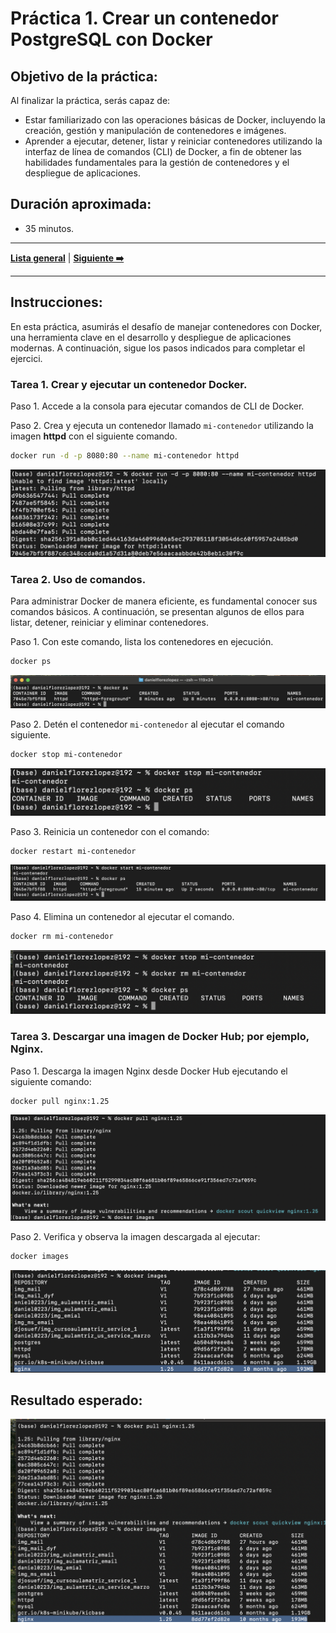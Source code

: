 # Práctica 1. Crear un contenedor PostgreSQL con Docker

## Objetivo de la práctica:

Al finalizar la práctica, serás capaz de:
- Estar familiarizado con las operaciones básicas de Docker, incluyendo la creación, gestión y manipulación de contenedores e imágenes.
- Aprender a ejecutar, detener, listar y reiniciar contenedores utilizando la interfaz de línea de comandos (CLI) de Docker, a fin de obtener las habilidades fundamentales para la gestión de contenedores y el despliegue de aplicaciones.

## Duración aproximada:
- 35 minutos.

---

**[Lista general](https://netec-mx.github.io/CUSTOM_NETEC_DOCK_KUB_Priv/)** | **[Siguiente ➡️](https://netec-mx.github.io/CUSTOM_NETEC_DOCK_KUB_Priv/Capitulo2/)**

---

## Instrucciones:

En esta práctica, asumirás el desafío de manejar contenedores con Docker, una herramienta clave en el desarrollo y despliegue de aplicaciones modernas. A continuación, sigue los pasos indicados para completar el ejercici.

### Tarea 1. Crear y ejecutar un contenedor Docker.

Paso 1. Accede a la consola para ejecutar comandos de CLI de Docker.

Paso 2. Crea y ejecuta un contenedor llamado `mi-contenedor` utilizando la imagen **httpd** con el siguiente comando. 

```bash 
docker run -d -p 8080:80 --name mi-contenedor httpd
```

![cap1_ejecucion_docker.png](../images/cap1_ejecucion_docker.png)

### Tarea 2. Uso de comandos. 

Para administrar Docker de manera eficiente, es fundamental conocer sus comandos básicos. A continuación, se presentan algunos de ellos para listar, detener, reiniciar y eliminar contenedores.

Paso 1. Con este comando, lista los contenedores en ejecución.

```bash
docker ps
```

![cap1_listar contenedores.png](../images/cap1_listarcontenedores.png)

Paso 2. Detén el contenedor `mi-contenedor` al ejecutar el comando siguiente.

```bash 
docker stop mi-contenedor
```

![cap1_detener_contenedor.png](../images/cap1_detener_contenedor.png)

Paso 3. Reinicia un contenedor con el comando:

```bash
docker restart mi-contenedor
```

![cap1_iniciar_contenedor.png](../images/cap1_iniciar_contenedor.png)

Paso 4. Elimina un contenedor al ejecutar el comando.

```bash 
docker rm mi-contenedor
```

![cap1_eliminar_contenedor.png](../images/cap1_eliminar_contenedor.png)

### Tarea 3. Descargar una imagen de Docker Hub; por ejemplo, Nginx.

Paso 1. Descarga la imagen Nginx desde Docker Hub ejecutando el siguiente comando:

```bash 
docker pull nginx:1.25
```

![cap1_nginx.png](../images/cap1_nginx.png)

Paso 2. Verifica y observa la imagen descargada al ejecutar:

```bash
docker images
```

![cap1_list_img.png](../images/cap1_list_img.png)

## Resultado esperado:

![cap1_reslt_final.png](../images/cap1_reslt_final.png)
